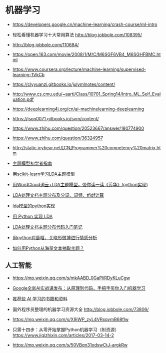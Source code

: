 # 机器学习

- https://developers.google.cn/machine-learning/crash-course/ml-intro
- 轻松看懂机器学习十大常用算法 http://blog.jobbole.com/108395/
- http://blog.jobbole.com/110684/
- https://open.163.com/movie/2008/1/M/C/M6SGF6VB4_M6SGHFBMC.html
- https://www.coursera.org/lecture/machine-learning/supervised-learning-1VkCb
- https://clyyuanzi.gitbooks.io/julymlnotes/content/
- http://www.cs.cmu.edu/~aarti/Class/10701_Spring14/Intro_ML_Self_Evaluation.pdf
- https://deeplearning4j.org/cn/ai-machinelearning-deeplearning
- https://json0071.gitbooks.io/svm/content/
- https://www.zhihu.com/question/20523667/answer/180774900
- https://www.zhihu.com/question/36324957
- http://static.icybear.net/[CN]Programmer%20competency%20matrix.htm

- [主题模型初学者指南](https://zhuanlan.zhihu.com/p/23034092)
- [用scikit-learn学习LDA主题模型](https://www.cnblogs.com/pinard/p/6908150.html)
- [用WordCloud词云+LDA主题模型，带你读一读《芳华》(python实现)](https://juejin.im/post/5ab365f25188252c32199636)
- [LDA处理文档主题分布及分词、词频、tfidf计算](https://blog.csdn.net/Eastmount/article/details/50891162)
- [lda模型的python实现](https://github.com/a55509432/python-LDA)
- [用 Python 实现 LDA](https://blog.csdn.net/github_36299736/article/details/54966460)
- [LDA处理文档主题分布代码入门笔记](https://blog.csdn.net/Eastmount/article/details/50824215)
- [用python对鹿晗、关晓彤微博进行情感分析](https://zhuanlan.zhihu.com/p/29968019)
- [如何用Python从海量文本抽取主题？](https://www.jianshu.com/p/fdde9fc03f94)


## 人工智能

- https://mp.weixin.qq.com/s/mkAABD_0GaPliRDyKLuCgw

- [Google全新AI实战课发布：从原理到代码，手把手带你入门机器学习](https://mp.weixin.qq.com/s/d8tw62Fr3RopxjrguMCNaw)
- [推荐些 AI 学习的书籍和资料](https://mp.weixin.qq.com/s?__biz=MjM5ODQ2MDIyMA%3D%3D&mid=2650713821&idx=1&sn=d759f1d4d4ebd936adb4da7a13c32cb8#wechat_redirect)

- 国外程序员整理的机器学习资源大全 http://blog.jobbole.com/73806/

- https://mp.weixin.qq.com/s/X9iWP_zyL4VRxqymB68fIw
- 只需十四步：从零开始掌握Python机器学习（附资源） https://www.jiqizhixin.com/articles/2017-03-14-2

- https://mp.weixin.qq.com/s/50VBqn31odswCtJ-argkRw

